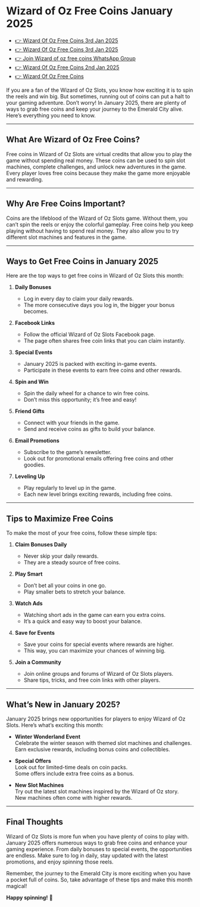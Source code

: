 # Wizard of Oz Free Coins January 2025

 - [👉 Wizard Of Oz Free Coins 3rd Jan 2025](https://bit.ly/3GtaB1D)
 - [👉 Wizard Of Oz Free Coins 3rd Jan 2025](https://zynga.social/hrdt)
 - [👉 Join Wizard of oz free coins WhatsApp Group](https://bit.ly/3GtaB1D)
 - [👉 Wizard Of Oz Free Coins 2nd Jan 2025](https://zynga.social/ggj7)
 - [👉 Wizard Of Oz Free Coins](https://srtech2020.in/wizard-of-oz-free-coins.html)


If you are a fan of the Wizard of Oz Slots, you know how exciting it is to spin the reels and win big. But sometimes, running out of coins can put a halt to your gaming adventure. Don’t worry! In January 2025, there are plenty of ways to grab free coins and keep your journey to the Emerald City alive. Here’s everything you need to know.

---

## What Are Wizard of Oz Free Coins?

Free coins in Wizard of Oz Slots are virtual credits that allow you to play the game without spending real money. These coins can be used to spin slot machines, complete challenges, and unlock new adventures in the game. Every player loves free coins because they make the game more enjoyable and rewarding.

---

## Why Are Free Coins Important?

Coins are the lifeblood of the Wizard of Oz Slots game. Without them, you can’t spin the reels or enjoy the colorful gameplay. Free coins help you keep playing without having to spend real money. They also allow you to try different slot machines and features in the game.

---

## Ways to Get Free Coins in January 2025

Here are the top ways to get free coins in Wizard of Oz Slots this month:

1. **Daily Bonuses**  
   - Log in every day to claim your daily rewards.  
   - The more consecutive days you log in, the bigger your bonus becomes.

2. **Facebook Links**  
   - Follow the official Wizard of Oz Slots Facebook page.  
   - The page often shares free coin links that you can claim instantly.

3. **Special Events**  
   - January 2025 is packed with exciting in-game events.  
   - Participate in these events to earn free coins and other rewards.

4. **Spin and Win**  
   - Spin the daily wheel for a chance to win free coins.  
   - Don’t miss this opportunity; it’s free and easy!

5. **Friend Gifts**  
   - Connect with your friends in the game.  
   - Send and receive coins as gifts to build your balance.

6. **Email Promotions**  
   - Subscribe to the game’s newsletter.  
   - Look out for promotional emails offering free coins and other goodies.

7. **Leveling Up**  
   - Play regularly to level up in the game.  
   - Each new level brings exciting rewards, including free coins.

---

## Tips to Maximize Free Coins

To make the most of your free coins, follow these simple tips:

1. **Claim Bonuses Daily**  
   - Never skip your daily rewards.  
   - They are a steady source of free coins.

2. **Play Smart**  
   - Don’t bet all your coins in one go.  
   - Play smaller bets to stretch your balance.

3. **Watch Ads**  
   - Watching short ads in the game can earn you extra coins.  
   - It’s a quick and easy way to boost your balance.

4. **Save for Events**  
   - Save your coins for special events where rewards are higher.  
   - This way, you can maximize your chances of winning big.

5. **Join a Community**  
   - Join online groups and forums of Wizard of Oz Slots players.  
   - Share tips, tricks, and free coin links with other players.

---

## What’s New in January 2025?

January 2025 brings new opportunities for players to enjoy Wizard of Oz Slots. Here’s what’s exciting this month:

- **Winter Wonderland Event**  
  Celebrate the winter season with themed slot machines and challenges.  
  Earn exclusive rewards, including bonus coins and collectibles.

- **Special Offers**  
  Look out for limited-time deals on coin packs.  
  Some offers include extra free coins as a bonus.

- **New Slot Machines**  
  Try out the latest slot machines inspired by the Wizard of Oz story.  
  New machines often come with higher rewards.

---

## Final Thoughts

Wizard of Oz Slots is more fun when you have plenty of coins to play with. January 2025 offers numerous ways to grab free coins and enhance your gaming experience. From daily bonuses to special events, the opportunities are endless. Make sure to log in daily, stay updated with the latest promotions, and enjoy spinning those reels.

Remember, the journey to the Emerald City is more exciting when you have a pocket full of coins. So, take advantage of these tips and make this month magical!

**Happy spinning!** 🌟
